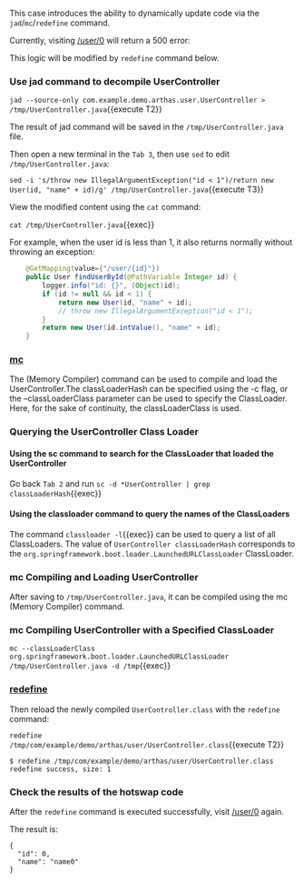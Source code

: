 This case introduces the ability to dynamically update code via the `jad`/`mc`/`redefine` command.

Currently, visiting [/user/0]({{TRAFFIC_HOST1_80}}/user/0) will return a 500 error:

This logic will be modified by `redefine` command below.

### Use jad command to decompile UserController

`jad --source-only com.example.demo.arthas.user.UserController > /tmp/UserController.java`{{execute T2}}

The result of jad command will be saved in the `/tmp/UserController.java` file.

Then open a new terminal in the `Tab 3`, then use `sed` to edit `/tmp/UserController.java`:

`sed -i 's/throw new IllegalArgumentException("id < 1")/return new User(id, "name" + id)/g' /tmp/UserController.java`{{execute T3}}

View the modified content using the `cat` command:

`cat /tmp/UserController.java`{{exec}}

For example, when the user id is less than 1, it also returns normally without throwing an exception:

```java
    @GetMapping(value={"/user/{id}"})
    public User findUserById(@PathVariable Integer id) {
        logger.info("id: {}", (Object)id);
        if (id != null && id < 1) {
			return new User(id, "name" + id);
            // throw new IllegalArgumentException("id < 1");
        }
        return new User(id.intValue(), "name" + id);
    }
```

### [mc](https://arthas.aliyun.com/en/doc/mc.html) 

The (Memory Compiler) command can be used to compile and load the UserController.The classLoaderHash can be specified using the -c flag, or the –classLoaderClass parameter can be used to specify the ClassLoader. Here, for the sake of continuity, the classLoaderClass is used.

### Querying the UserController Class Loader
#### Using the sc command to search for the ClassLoader that loaded the UserController

Go back `Tab 2` and run `sc -d *UserController | grep classLoaderHash`{{exec}}

#### Using the classloader command to query the names of the ClassLoaders

The command `classloader -l`{{exec}} can be used to query a list of all ClassLoaders. The value of `UserController classLoaderHash` corresponds to the `org.springframework.boot.loader.LaunchedURLClassLoader` ClassLoader.

### mc Compiling and Loading UserController

After saving to `/tmp/UserController.java`, it can be compiled using the mc (Memory Compiler) command.

### mc Compiling UserController with a Specified ClassLoader

`mc --classLoaderClass org.springframework.boot.loader.LaunchedURLClassLoader /tmp/UserController.java -d /tmp`{{exec}}

###  [redefine](https://arthas.aliyun.com/en/doc/redefine.html)

Then reload the newly compiled `UserController.class` with the `redefine` command:

`redefine /tmp/com/example/demo/arthas/user/UserController.class`{{execute T2}}

```
$ redefine /tmp/com/example/demo/arthas/user/UserController.class
redefine success, size: 1
```

### Check the results of the hotswap code

After the `redefine` command is executed successfully, visit [/user/0]({{TRAFFIC_HOST1_80}}/user/0) again.

The result is:

```
{
  "id": 0,
  "name": "name0"
}
```

